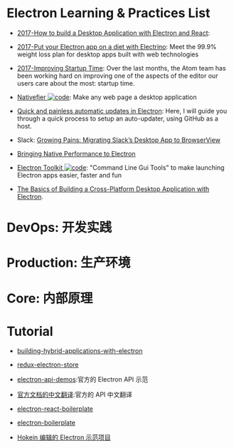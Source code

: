 # Electron Learning & Practices List

- [2017-How to build a Desktop Application with Electron and React](https://parg.co/bI4):

- [2017-Put your Electron app on a diet with Electrino](https://parg.co/bM2): Meet the 99.9% weight loss plan for desktop apps built with web technologies

- [2017-Improving Startup Time](http://blog.atom.io/2017/04/18/improving-startup-time.html): Over the last months, the Atom team has been working hard on improving one of the aspects of the editor our users care about the most: startup time.

- [Nativefier ![code](https://ng-tech.icu/assets/code.svg)](https://github.com/jiahaog/nativefier): Make any web page a desktop application

- [Quick and painless automatic updates in Electron](https://i.postimg.cc/KvQbty96/image.png): Here, I will guide you through a quick process to setup an auto-updater, using GitHub as a host.

- Slack: [Growing Pains: Migrating Slack’s Desktop App to BrowserView](https://parg.co/UKp)

- [Bringing Native Performance to Electron](https://blog.realm.io/native-performance-electron-realm/)

- [Electron Toolkit ![code](https://ng-tech.icu/assets/code.svg)](https://github.com/PhilippLgh/electron-toolkit): "Command Line Gui Tools" to make launching Electron apps easier, faster and fun

- [The Basics of Building a Cross-Platform Desktop Application with Electron](https://parg.co/UVf).

# DevOps: 开发实践

# Production: 生产环境

# Core: 内部原理

# Tutorial

- [building-hybrid-applications-with-electron](https://slack.engineering/building-hybrid-applications-with-electron-dc67686de5fb#.51ahq6hql)

- [redux-electron-store](https://github.com/samiskin/redux-electron-store)

- [electron-api-demos](https://github.com/electron/electron-api-demos/releases):官方的 Electron API 示范

- [官方文档的中文翻译](https://github.com/electron/electron/tree/master/docs-translations/zh-CN):官方的 API 中文翻译

- [electron-react-boilerplate](https://github.com/chentsulin/electron-react-boilerplate)

- [electron-boilerplate](https://github.com/szwacz/electron-boilerplate)

- [Hokein 编辑的 Electron 示范项目](https://github.com/hokein/electron-sample-apps/blob/master/README.md)
